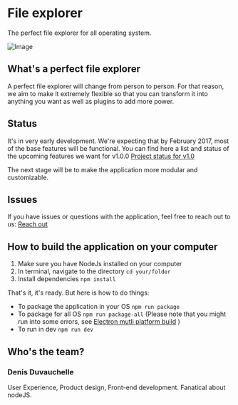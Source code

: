 # File explorer

The perfect file explorer for all operating system.

![Image](src)

## What's a perfect file explorer

A perfect file explorer will change from person to person. For that reason, we aim to make it extremely flexible so that you can transform it into anything you want as well as plugins to add more power.

## Status

It's in very early development. We're expecting that by February 2017, most of the base features will be functional. You can find here a list and status of the upcoming features we want for v1.0.0 [Project status for v1.0](https://github.com/desduvauchelle/file-explorer/projects/1)

The next stage will be to make the application more modular and customizable.

## Issues

If you have issues or questions with the application, feel free to reach out to us: [Reach out](https://github.com/desduvauchelle/file-explorer/issues)

## How to build the application on your computer

1. Make sure you have NodeJs installed on your computer
2. In terminal, navigate to the directory `cd your/folder`
3. Install dependencies `npm install`

That's it, it's ready. But here is how to do things:

- To package the application in your OS `npm run package`
- To package for all OS `npm run package-all` (Please note that you might run into some errors, see [Electron mutli platform build](https://github.com/electron-userland/electron-builder/wiki/Multi-Platform-Build) )
- To run in dev `npm run dev`

## Who's the team?

### Denis Duvauchelle

User Experience, Product design, Front-end development. Fanatical about nodeJS.
